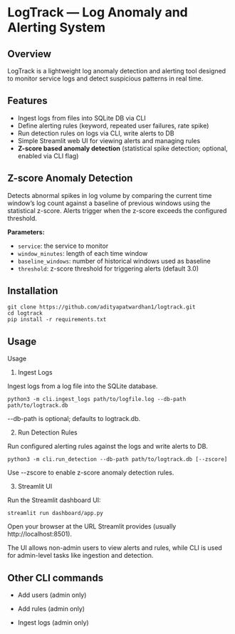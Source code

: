 # LogTrack — Log Anomaly and Alerting System

## Overview

LogTrack is a lightweight log anomaly detection and alerting tool designed to monitor service logs and detect suspicious patterns in real time.

## Features

- Ingest logs from files into SQLite DB via CLI  
- Define alerting rules (keyword, repeated user failures, rate spike)  
- Run detection rules on logs via CLI, write alerts to DB  
- Simple Streamlit web UI for viewing alerts and managing rules  
- **Z-score based anomaly detection** (statistical spike detection; optional, enabled via CLI flag)  

## Z-score Anomaly Detection

Detects abnormal spikes in log volume by comparing the current time window’s log count against a baseline of previous windows using the statistical z-score. Alerts trigger when the z-score exceeds the configured threshold.

**Parameters:**

- `service`: the service to monitor  
- `window_minutes`: length of each time window  
- `baseline_windows`: number of historical windows used as baseline  
- `threshold`: z-score threshold for triggering alerts (default 3.0)  

## Installation

```
git clone https://github.com/adityapatwardhan1/logtrack.git
cd logtrack
pip install -r requirements.txt
```

## Usage
Usage
1. Ingest Logs

Ingest logs from a log file into the SQLite database.

```
python3 -m cli.ingest_logs path/to/logfile.log --db-path path/to/logtrack.db
```

--db-path is optional; defaults to logtrack.db.

2. Run Detection Rules

Run configured alerting rules against the logs and write alerts to DB.

```
python3 -m cli.run_detection --db-path path/to/logtrack.db [--zscore]
```

Use --zscore to enable z-score anomaly detection rules.

3. Streamlit UI

Run the Streamlit dashboard UI:

```
streamlit run dashboard/app.py
```

Open your browser at the URL Streamlit provides (usually http://localhost:8501).

The UI allows non-admin users to view alerts and rules, while CLI is used for admin-level tasks like ingestion and detection.

## Other CLI commands

- Add users (admin only)

- Add rules (admin only)

- Ingest logs (admin only)
